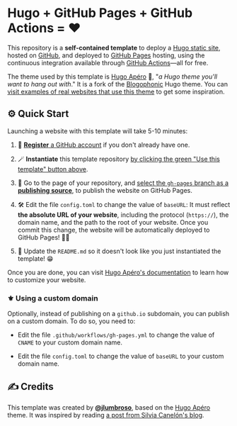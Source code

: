 # Hugo + GitHub Pages + GitHub Actions = ❤️

This repository is a **self-contained template** to deploy a
[Hugo static site](https://gohugo.io/), hosted on [GitHub](https://github.com), and deployed to [GitHub Pages](https://pages.github.com)
hosting, using the continuous integration available through
[GitHub Actions](https://actions.github.com)—all for free.

The theme used by this template is [Hugo Apéro](https://github.com/hugo-apero/hugo-apero) 🍷, "_a Hugo theme you'll want to hang out with_." It is a fork of the [Blogophonic](https://github.com/formspree/blogophonic-hugo) Hugo theme. You can [visit examples of real websites that use this theme](https://hugo-apero-docs.netlify.app/project/) to get some inspiration.

## ⚙️ Quick Start

Launching a website with this template will take 5-10 minutes:

1. 🪪 [**Register** a GitHub account](https://github.com/join) if you don't already have one.

2. 🪄 **Instantiate** this template repository [by clicking the green "Use this template" button above](https://docs.github.com/en/repositories/creating-and-managing-repositories/creating-a-repository-from-a-template#creating-a-repository-from-a-template).

3. 📰 Go to the page of your repository, and [select the `gh-pages` branch as a **publishing source**](https://docs.github.com/en/pages/getting-started-with-github-pages/configuring-a-publishing-source-for-your-github-pages-site#publishing-from-a-branch), to publish the website on GitHub Pages.

4. 🛠️ Edit the file `config.toml` to change the value of `baseURL`: It must reflect **the absolute URL of your website**, including the protocol (`https://`), the domain name, and the path to the root of your website. Once you commit this change, the website will be automatically deployed to GitHub Pages! 🥳🎉

5. 📝 Update the `README.md` so it doesn't look like you just instantiated the template! 😁

Once you are done, you can visit [Hugo Apéro's documentation](https://hugo-apero-docs.netlify.app/) to learn how to customize your website.

### ⚜️ Using a custom domain

Optionally, instead of publishing on a `github.io` subdomain, you can publish on a custom domain. To do so, you need to:

- Edit the file `.github/workflows/gh-pages.yml` to change the value of `CNAME` to your custom domain name.

- Edit the file `config.toml` to change the value of `baseURL` to your custom domain name.

## ✍️ Credits

This template was created by [**@jlumbroso**](https://github.com/jlumbroso), based on the [Hugo Apéro](https://github.com/hugo-apero/hugo-apero) theme. It was inspired by reading [a post from Silvia Canelón's blog](https://silviacanelon.com/blog/2021-hello-hugo-apero/).

